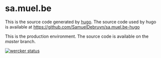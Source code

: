 # sa.muel.be
This is the source code generated by [hugo](http://gohugo.io). The source code used by hugo is available at https://github.com/SamuelDebruyn/sa.muel.be-hugo

This is the production environment. The source code is available on the *master* branch.

[![wercker status](https://app.wercker.com/status/e6dc573d1fa13dbb6812be55efb4863b/s/master "wercker status")](https://app.wercker.com/project/bykey/e6dc573d1fa13dbb6812be55efb4863b)